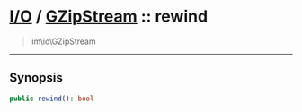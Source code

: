 # [I/O](io.md) / [GZipStream](io-GZipStream.md) :: rewind
 > im\io\GZipStream
____

## Synopsis
```php
public rewind(): bool
```

